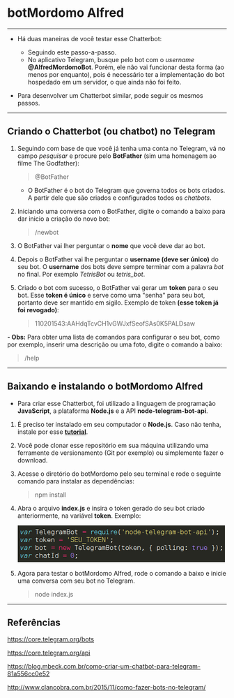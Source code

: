 botMordomo Alfred
===============================================

--------------------
- Há duas maneiras de você testar esse Chatterbot:
	
	- Seguindo este passo-a-passo.
	- No aplicativo Telegram, busque pelo bot com o *username* **@AlfredMordomoBot**. Porém, ele não vai funcionar desta forma (ao menos por enquanto), pois é necessário ter a implementação do bot hospedado em um servidor, o que ainda não foi feito.

- Para desenvolver um Chatterbot similar, pode seguir os mesmos passos.

--------------------

## Criando o Chatterbot (ou chatbot) no Telegram

1. Seguindo com base de que você já tenha uma conta no Telegram, vá no campo *pesquisar* e procure pelo **BotFather** (sim uma homenagem ao filme The Godfather):
	
	> @BotFather

	- O BotFather é o bot do Telegram que governa todos os bots criados. A partir dele que são criados e configurados todos os *chatbots*.

2. Iniciando uma conversa com o BotFather, digite o comando a baixo para dar inicio a criação do novo bot:

	> /newbot

3. O BotFather vai lher perguntar o **nome** que você deve dar ao bot.

4. Depois o BotFather vai lhe perguntar o **username (deve ser único)** do seu bot. O **username** dos bots deve sempre terminar com a palavra *bot* no final. Por exemplo *TetrisBot* ou *tetris_bot*. 

5. Criado o bot com sucesso, o BotFather vai gerar um **token** para o seu bot. Esse **token é único** e serve como uma "senha" para seu bot, portanto deve ser mantido em sigilo. Exemplo de token **(esse token já foi revogado)**: 

	> 110201543:AAHdqTcvCH1vGWJxfSeofSAs0K5PALDsaw

**- Obs:** Para obter uma lista de comandos para configurar o seu bot, como por exemplo, inserir uma descrição ou uma foto, digite o comando a baixo:
	
> /help

--------------------

## Baixando e instalando o botMordomo Alfred

- Para criar esse Chatterbot, foi utilizado a linguagem de programação **JavaScript**, a plataforma **Node.js** e a API **node-telegram-bot-api**.

1. É preciso ter instalado em seu computador o **Node.js**. Caso não tenha, instale por esse **[tutorial](https://github.com/CristianAmbrosi/tutoriais/blob/master/Instalar%20Node.js%20no%20Ubuntu.md)**.

2. Você pode clonar esse repositório em sua máquina utilizando uma ferramente de versionamento (Git por exemplo) ou simplemente fazer o download.

3. Acesse o diretório do botMordomo pelo seu terminal e rode o seguinte comando para instalar as dependências:

	> npm install

4. Abra o arquivo **index.js** e insira o token gerado do seu bot criado anteriormente, na variável **token**. Exemplo: <br />
	
	![](https://github.com/CristianAmbrosi/botMordomo/blob/master/images/token-bot.png)

5. Agora para testar o botMordomo Alfred, rode o comando a baixo e inicie uma conversa com seu bot no Telegram.

	> node index.js

--------------------

## Referências

https://core.telegram.org/bots

https://core.telegram.org/api

https://blog.mbeck.com.br/como-criar-um-chatbot-para-telegram-81a556cc0e52

http://www.clancobra.com.br/2015/11/como-fazer-bots-no-telegram/

